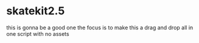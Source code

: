 # skatekit2.5

this is gonna be a good one
the focus is to make this a drag and drop all in one script with no assets
